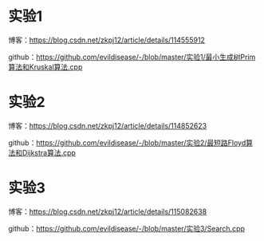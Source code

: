 # 实验1

博客：https://blog.csdn.net/zkpj12/article/details/114555912

github：https://github.com/evildisease/-/blob/master/实验1/最小生成树Prim算法和Kruskal算法.cpp

# 实验2

博客：https://blog.csdn.net/zkpj12/article/details/114852623

github：https://github.com/evildisease/-/blob/master/实验2/最短路Floyd算法和Dijkstra算法.cpp

# 实验3

博客：https://blog.csdn.net/zkpj12/article/details/115082638

github：https://github.com/evildisease/-/blob/master/实验3/Search.cpp
